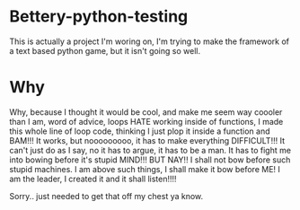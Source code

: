 # Bettery-python-testing
  This is actually a project I'm woring on, I'm trying to make the framework of a text based python game, but it isn't going so well.
# Why
  Why, because I thought it would be cool, and make me seem way coooler than I am, word of advice, loops HATE working inside of functions, I made this whole line of loop code, thinking I just plop it inside a function and BAM!!! It works, but nooooooooo, it has to make everything DIFFICULT!!! It can't just do as I say, no it has to argue, it has to be a man. It has to fight me into bowing before it's stupid MIND!!! BUT NAY!! I shall not bow before such stupid machines. I am above such things, I shall make it bow before ME! I am the leader, I created it and it shall listen!!!!
  
  Sorry.. just needed to get that off my chest ya know.